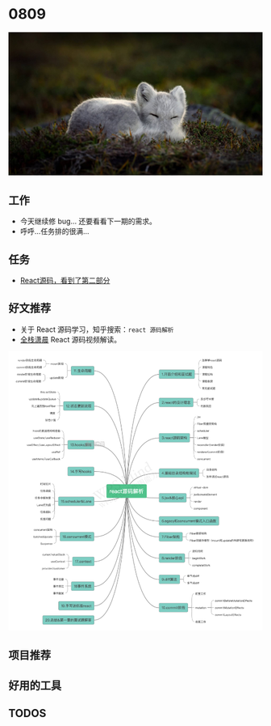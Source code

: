 
# 0809

![](./bg-imgs/0809.jpg)

## 工作

- 今天继续修 bug... 还要看看下一期的需求。
- 呼呼...任务排的很满...

## 任务

- [React源码，看到了第二部分](https://www.bilibili.com/video/BV1EQ4y1N7iz)


## 好文推荐

- 关于 React 源码学习，知乎搜索：`react 源码解析`
- [全栈潇晨](https://xiaochen1024.com/courseware/60b1b2f6cf10a4003b634718) React 源码视频解读。

![](./bg-imgs/react-source.png)

## 项目推荐

## 好用的工具

## TODOS